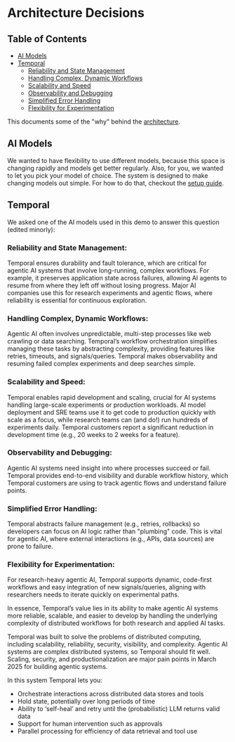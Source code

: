 # Architecture Decisions

## Table of Contents
- [AI Models](#ai-models)
- [Temporal](#temporal)
  - [Reliability and State Management](#reliability-and-state-management)
  - [Handling Complex, Dynamic Workflows](#handling-complex-dynamic-workflows)
  - [Scalability and Speed](#scalability-and-speed)
  - [Observability and Debugging](#observability-and-debugging)
  - [Simplified Error Handling](#simplified-error-handling)
  - [Flexibility for Experimentation](#flexibility-for-experimentation)

This documents some of the "why" behind the [architecture](./architecture.md). 

## AI Models
We wanted to have flexibility to use different models, because this space is changing rapidly and models get better regularly.
Also, for you, we wanted to let you pick your model of choice. The system is designed to make changing models out simple. For how to do that, checkout the [setup guide](./setup.md).

## Temporal
We asked one of the AI models used in this demo to answer this question (edited minorly):

### Reliability and State Management:
 Temporal ensures durability and fault tolerance, which are critical for agentic AI systems that involve long-running, complex workflows. For example, it preserves application state across failures, allowing AI agents to resume from where they left off without losing progress. Major AI companies use this for research experiments and agentic flows, where reliability is essential for continuous exploration.
### Handling Complex, Dynamic Workflows: 
Agentic AI often involves unpredictable, multi-step processes like web crawling or data searching. Temporal’s workflow orchestration simplifies managing these tasks by abstracting complexity, providing features like retries, timeouts, and signals/queries. Temporal makes observability and resuming failed complex experiments and deep searches simple.
### Scalability and Speed: 
Temporal enables rapid development and scaling, crucial for AI systems handling large-scale experiments or production workloads. AI model deployment and SRE teams use it to get code to production quickly with scale as a focus, while research teams can (and do!) run hundreds of experiments daily. Temporal customers report a significant reduction in development time (e.g., 20 weeks to 2 weeks for a feature).
### Observability and Debugging: 
Agentic AI systems need insight into where processes succeed or fail. Temporal provides end-to-end visibility and durable workflow history, which Temporal customers are using to track agentic flows and understand failure points.
### Simplified Error Handling: 
Temporal abstracts failure management (e.g., retries, rollbacks) so developers can focus on AI logic rather than "plumbing" code. This is vital for agentic AI, where external interactions (e.g., APIs, data sources) are prone to failure.
### Flexibility for Experimentation: 
For research-heavy agentic AI, Temporal supports dynamic, code-first workflows and easy integration of new signals/queries, aligning with researchers needs to iterate quickly on experimental paths.

In essence, Temporal’s value lies in its ability to make agentic AI systems more reliable, scalable, and easier to develop by handling the underlying complexity of distributed workflows for both research and applied AI tasks.

Temporal was built to solve the problems of distributed computing, including scalability, reliability, security, visibility, and complexity. Agentic AI systems are complex distributed systems, so Temporal should fit well. Scaling, security, and productionalization are major pain points in March 2025 for building agentic systems.

In this system Temporal lets you:
- Orchestrate interactions across distributed data stores and tools <br />
- Hold state, potentially over long periods of time <br />
- Ability to ‘self-heal’ and retry until the (probabilistic) LLM returns valid data <br />
- Support for human intervention such as approvals <br />
- Parallel processing for efficiency of data retrieval and tool use <br />